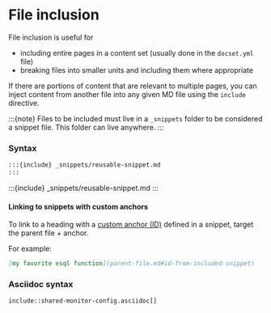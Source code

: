 # File inclusion

File inclusion is useful for
- including entire pages in a content set (usually done in the `docset.yml` file)
- breaking files into smaller units and including them where appropriate

If there are portions of content that are relevant to multiple pages, you can inject content from another file into any given MD file using the `include` directive.

:::{note}
Files to be included must live in a `_snippets` folder to be considered a snippet file. This folder can live anywhere. 
:::

### Syntax

```markdown
:::{include} _snippets/reusable-snippet.md
:::
```

:::{include} _snippets/reusable-snippet.md
:::

#### Linking to snippets with custom anchors

To link to a heading with a [custom anchor (ID)](./headings.md#custom-anchor-links) defined in a snippet, target the parent file + anchor. 

For example:

```markdown
[my favorite esql function](parent-file.md#id-from-included-snippet)
```

### Asciidoc syntax

```asciidoc
include::shared-monitor-config.asciidoc[]
```
